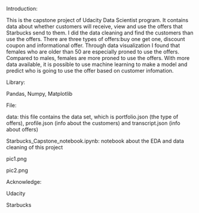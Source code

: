 Introduction:

This is the capstone project of Udacity Data Scientist program. It contains data about whether customers will receive, view and use the offers that Starbucks send to them.
I did the data cleaning and find the customers than use the offers. There are three types of offers:buy one get one, discount coupon and informational offer.
Through data visualization I found that females who are older than 50 are especially proned to use the offers. Compared to males, females are more proned to use the offers.
With more data available, it is possible to use machine learning to make a model and predict who is going to use the offer based on customer infomation.

Library:

Pandas, Numpy, Matplotlib

File:

data: this file contains the data set, which is portfolio.json (the type of offers), profile.json (info about the customers) and transcript.json (info about offers)

Starbucks_Capstone_notebook.ipynb: notebook about the EDA and data cleaning of this project

pic1.png

pic2.png

Acknowledge:

Udacity

Starbucks
